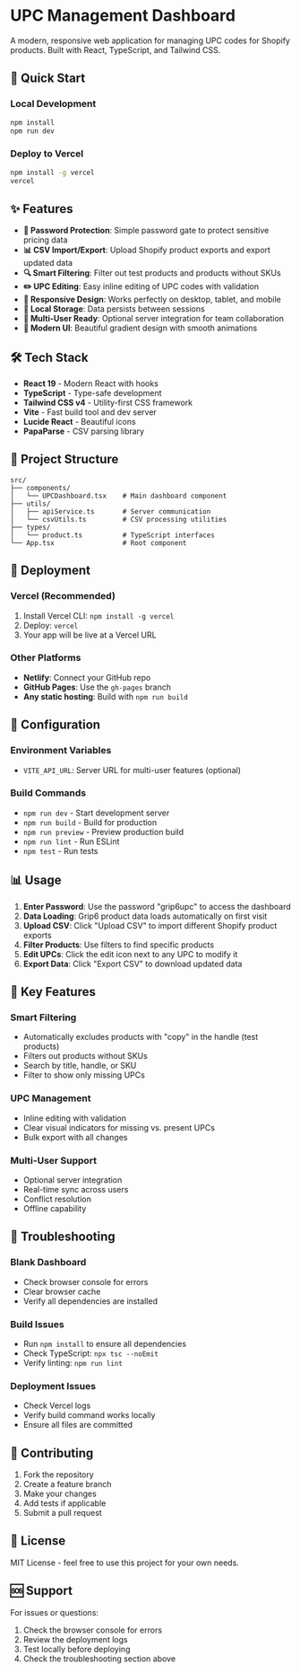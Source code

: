 # UPC Management Dashboard

A modern, responsive web application for managing UPC codes for Shopify products. Built with React, TypeScript, and Tailwind CSS.

## 🚀 Quick Start

### Local Development

```bash
npm install
npm run dev
```

### Deploy to Vercel

```bash
npm install -g vercel
vercel
```

## ✨ Features

- **🔐 Password Protection**: Simple password gate to protect sensitive pricing data
- **📊 CSV Import/Export**: Upload Shopify product exports and export updated data
- **🔍 Smart Filtering**: Filter out test products and products without SKUs
- **✏️ UPC Editing**: Easy inline editing of UPC codes with validation
- **📱 Responsive Design**: Works perfectly on desktop, tablet, and mobile
- **💾 Local Storage**: Data persists between sessions
- **🔄 Multi-User Ready**: Optional server integration for team collaboration
- **🎨 Modern UI**: Beautiful gradient design with smooth animations

## 🛠️ Tech Stack

- **React 19** - Modern React with hooks
- **TypeScript** - Type-safe development
- **Tailwind CSS v4** - Utility-first CSS framework
- **Vite** - Fast build tool and dev server
- **Lucide React** - Beautiful icons
- **PapaParse** - CSV parsing library

## 📁 Project Structure

```
src/
├── components/
│   └── UPCDashboard.tsx    # Main dashboard component
├── utils/
│   ├── apiService.ts       # Server communication
│   └── csvUtils.ts         # CSV processing utilities
├── types/
│   └── product.ts          # TypeScript interfaces
└── App.tsx                 # Root component
```

## 🚀 Deployment

### Vercel (Recommended)

1. Install Vercel CLI: `npm install -g vercel`
2. Deploy: `vercel`
3. Your app will be live at a Vercel URL

### Other Platforms

- **Netlify**: Connect your GitHub repo
- **GitHub Pages**: Use the `gh-pages` branch
- **Any static hosting**: Build with `npm run build`

## 🔧 Configuration

### Environment Variables

- `VITE_API_URL`: Server URL for multi-user features (optional)

### Build Commands

- `npm run dev` - Start development server
- `npm run build` - Build for production
- `npm run preview` - Preview production build
- `npm run lint` - Run ESLint
- `npm test` - Run tests

## 📊 Usage

1. **Enter Password**: Use the password "grip6upc" to access the dashboard
2. **Data Loading**: Grip6 product data loads automatically on first visit
3. **Upload CSV**: Click "Upload CSV" to import different Shopify product exports
4. **Filter Products**: Use filters to find specific products
5. **Edit UPCs**: Click the edit icon next to any UPC to modify it
6. **Export Data**: Click "Export CSV" to download updated data

## 🎯 Key Features

### Smart Filtering

- Automatically excludes products with "copy" in the handle (test products)
- Filters out products without SKUs
- Search by title, handle, or SKU
- Filter to show only missing UPCs

### UPC Management

- Inline editing with validation
- Clear visual indicators for missing vs. present UPCs
- Bulk export with all changes

### Multi-User Support

- Optional server integration
- Real-time sync across users
- Conflict resolution
- Offline capability

## 🐛 Troubleshooting

### Blank Dashboard

- Check browser console for errors
- Clear browser cache
- Verify all dependencies are installed

### Build Issues

- Run `npm install` to ensure all dependencies
- Check TypeScript: `npx tsc --noEmit`
- Verify linting: `npm run lint`

### Deployment Issues

- Check Vercel logs
- Verify build command works locally
- Ensure all files are committed

## 🤝 Contributing

1. Fork the repository
2. Create a feature branch
3. Make your changes
4. Add tests if applicable
5. Submit a pull request

## 📄 License

MIT License - feel free to use this project for your own needs.

## 🆘 Support

For issues or questions:

1. Check the browser console for errors
2. Review the deployment logs
3. Test locally before deploying
4. Check the troubleshooting section above
